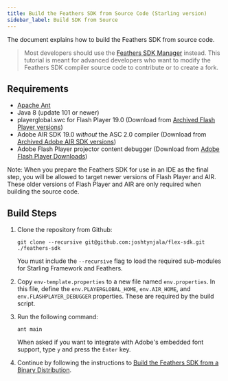 ```yaml
---
title: Build the Feathers SDK from Source Code (Starling version)
sidebar_label: Build SDK from Source
---
```


The document explains how to build the Feathers SDK from source code.

> Most developers should use the [Feathers SDK Manager](./installation-instructions.md) instead. This tutorial is meant for advanced developers who want to modify the Feathers SDK compiler source code to contribute or to create a fork.

## Requirements

- [Apache Ant](http://ant.apache.org)
- Java 8 (update 101 or newer)
- playerglobal.swc for Flash Player 19.0 (Download from [Archived Flash Player versions](https://helpx.adobe.com/flash-player/kb/archived-flash-player-versions.html))
- Adobe AIR SDK 19.0 _without_ the ASC 2.0 compiler (Download from [Archived Adobe AIR SDK versions](https://helpx.adobe.com/air/kb/archived-air-sdk-version.html))
- Adobe Flash Player projector content debugger (Download from [Adobe Flash Player Downloads](https://www.adobe.com/support/flashplayer/downloads.html))

Note: When you prepare the Feathers SDK for use in an IDE as the final step, you will be allowed to target newer versions of Flash Player and AIR. These older versions of Flash Player and AIR are only required when building the source code.

## Build Steps

1.  Clone the repository from Github:

        git clone --recursive git@github.com:joshtynjala/flex-sdk.git ./feathers-sdk

    You must include the `--recursive` flag to load the required sub-modules for Starling Framework and Feathers.

1.  Copy `env-template.properties` to a new file named `env.properties`. In this file, define the `env.PLAYERGLOBAL_HOME`, `env.AIR_HOME`, and `env.FLASHPLAYER_DEBUGGER` properties. These are required by the build script.

1.  Run the following command:

        ant main

    When asked if you want to integrate with Adobe's embedded font support, type `y` and press the `Enter` key.

1.  Continue by following the instructions to [Build the Feathers SDK from a Binary Distribution](./build-binary-distribution.md).
